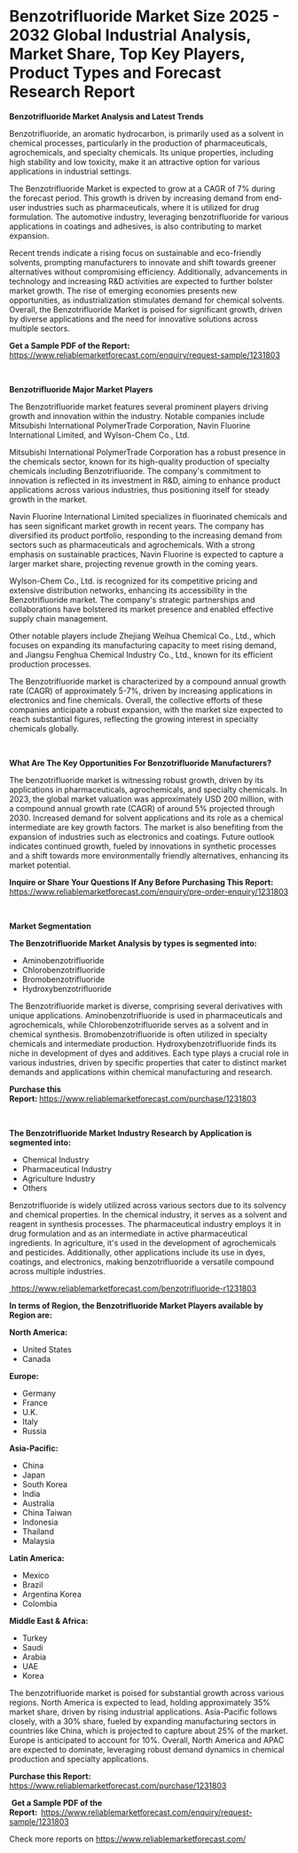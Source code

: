 <p><h1>Benzotrifluoride Market Size 2025 - 2032 Global Industrial Analysis, Market Share, Top Key Players, Product Types and Forecast Research Report</h1></p><p><strong>Benzotrifluoride Market Analysis and Latest Trends</strong></p>
<p><p>Benzotrifluoride, an aromatic hydrocarbon, is primarily used as a solvent in chemical processes, particularly in the production of pharmaceuticals, agrochemicals, and specialty chemicals. Its unique properties, including high stability and low toxicity, make it an attractive option for various applications in industrial settings.</p><p>The Benzotrifluoride Market is expected to grow at a CAGR of 7% during the forecast period. This growth is driven by increasing demand from end-user industries such as pharmaceuticals, where it is utilized for drug formulation. The automotive industry, leveraging benzotrifluoride for various applications in coatings and adhesives, is also contributing to market expansion. </p><p>Recent trends indicate a rising focus on sustainable and eco-friendly solvents, prompting manufacturers to innovate and shift towards greener alternatives without compromising efficiency. Additionally, advancements in technology and increasing R&D activities are expected to further bolster market growth. The rise of emerging economies presents new opportunities, as industrialization stimulates demand for chemical solvents. Overall, the Benzotrifluoride Market is poised for significant growth, driven by diverse applications and the need for innovative solutions across multiple sectors.</p></p>
<p><strong>Get a Sample PDF of the Report:&nbsp;</strong> <a href="https://www.reliablemarketforecast.com/enquiry/request-sample/1231803?utm_campaign=2207&utm_medium=2&utm_source=Github&utm_content=ia&utm_term=30012025&utm_id=benzotrifluoride">https://www.reliablemarketforecast.com/enquiry/request-sample/1231803</a></p>
<p>&nbsp;</p>
<p><strong>Benzotrifluoride Major Market Players</strong></p>
<p><p>The Benzotrifluoride market features several prominent players driving growth and innovation within the industry. Notable companies include Mitsubishi International PolymerTrade Corporation, Navin Fluorine International Limited, and Wylson-Chem Co., Ltd.</p><p>Mitsubishi International PolymerTrade Corporation has a robust presence in the chemicals sector, known for its high-quality production of specialty chemicals including Benzotrifluoride. The company's commitment to innovation is reflected in its investment in R&D, aiming to enhance product applications across various industries, thus positioning itself for steady growth in the market.</p><p>Navin Fluorine International Limited specializes in fluorinated chemicals and has seen significant market growth in recent years. The company has diversified its product portfolio, responding to the increasing demand from sectors such as pharmaceuticals and agrochemicals. With a strong emphasis on sustainable practices, Navin Fluorine is expected to capture a larger market share, projecting revenue growth in the coming years.</p><p>Wylson-Chem Co., Ltd. is recognized for its competitive pricing and extensive distribution networks, enhancing its accessibility in the Benzotrifluoride market. The company's strategic partnerships and collaborations have bolstered its market presence and enabled effective supply chain management.</p><p>Other notable players include Zhejiang Weihua Chemical Co., Ltd., which focuses on expanding its manufacturing capacity to meet rising demand, and Jiangsu Fenghua Chemical Industry Co., Ltd., known for its efficient production processes.</p><p>The Benzotrifluoride market is characterized by a compound annual growth rate (CAGR) of approximately 5-7%, driven by increasing applications in electronics and fine chemicals. Overall, the collective efforts of these companies anticipate a robust expansion, with the market size expected to reach substantial figures, reflecting the growing interest in specialty chemicals globally.</p></p>
<p>&nbsp;</p>
<p><strong>What Are The Key Opportunities For Benzotrifluoride Manufacturers?</strong></p>
<p><p>The benzotrifluoride market is witnessing robust growth, driven by its applications in pharmaceuticals, agrochemicals, and specialty chemicals. In 2023, the global market valuation was approximately USD 200 million, with a compound annual growth rate (CAGR) of around 5% projected through 2030. Increased demand for solvent applications and its role as a chemical intermediate are key growth factors. The market is also benefiting from the expansion of industries such as electronics and coatings. Future outlook indicates continued growth, fueled by innovations in synthetic processes and a shift towards more environmentally friendly alternatives, enhancing its market potential.</p></p>
<p><strong>Inquire or Share Your Questions If Any Before Purchasing This Report:</strong> <a href="https://www.reliablemarketforecast.com/enquiry/pre-order-enquiry/1231803?utm_campaign=2207&utm_medium=2&utm_source=Github&utm_content=ia&utm_term=30012025&utm_id=benzotrifluoride">https://www.reliablemarketforecast.com/enquiry/pre-order-enquiry/1231803</a></p>
<p>&nbsp;</p>
<p><strong>Market Segmentation</strong></p>
<p><strong>The Benzotrifluoride Market Analysis by types is segmented into:</strong></p>
<p><ul><li>Aminobenzotrifluoride</li><li>Chlorobenzotrifluoride</li><li>Bromobenzotrifluoride</li><li>Hydroxybenzotrifluoride</li></ul></p>
<p><p>The Benzotrifluoride market is diverse, comprising several derivatives with unique applications. Aminobenzotrifluoride is used in pharmaceuticals and agrochemicals, while Chlorobenzotrifluoride serves as a solvent and in chemical synthesis. Bromobenzotrifluoride is often utilized in specialty chemicals and intermediate production. Hydroxybenzotrifluoride finds its niche in development of dyes and additives. Each type plays a crucial role in various industries, driven by specific properties that cater to distinct market demands and applications within chemical manufacturing and research.</p></p>
<p><strong>Purchase this Report:&nbsp;</strong><a href="https://www.reliablemarketforecast.com/purchase/1231803?utm_campaign=2207&utm_medium=2&utm_source=Github&utm_content=ia&utm_term=30012025&utm_id=benzotrifluoride">https://www.reliablemarketforecast.com/purchase/1231803</a></p>
<p>&nbsp;</p>
<p><strong>The Benzotrifluoride Market Industry Research by Application is segmented into:</strong></p>
<p><ul><li>Chemical Industry</li><li>Pharmaceutical Industry</li><li>Agriculture Industry</li><li>Others</li></ul></p>
<p><p>Benzotrifluoride is widely utilized across various sectors due to its solvency and chemical properties. In the chemical industry, it serves as a solvent and reagent in synthesis processes. The pharmaceutical industry employs it in drug formulation and as an intermediate in active pharmaceutical ingredients. In agriculture, it's used in the development of agrochemicals and pesticides. Additionally, other applications include its use in dyes, coatings, and electronics, making benzotrifluoride a versatile compound across multiple industries.</p></p>
<p><a href="https://www.reliablemarketforecast.com/benzotrifluoride-r1231803?utm_campaign=2207&utm_medium=2&utm_source=Github&utm_content=ia&utm_term=30012025&utm_id=benzotrifluoride">&nbsp;https://www.reliablemarketforecast.com/benzotrifluoride-r1231803</a></p>
<p><strong>In terms of Region, the Benzotrifluoride Market Players available by Region are:</strong></p>
<p>
    <p> <strong> North America: </strong>
        <ul>
            <li>United States</li>
            <li>Canada</li>
        </ul>
        </p> 
    <p> <strong> Europe: </strong>
        <ul>
            <li>Germany</li>
            <li>France</li>
            <li>U.K.</li>
            <li>Italy</li>
            <li>Russia</li>
        </ul>
        </p> 
    <p> <strong> Asia-Pacific: </strong>
        <ul>
            <li>China</li>
            <li>Japan</li>
            <li>South Korea</li>
            <li>India</li>
            <li>Australia</li>
            <li>China Taiwan</li>
            <li>Indonesia</li>
            <li>Thailand</li>
            <li>Malaysia</li>
        </ul>
        </p> 
    <p> <strong> Latin America: </strong>
        <ul>
            <li>Mexico</li>
            <li>Brazil</li>
            <li>Argentina Korea</li>
            <li>Colombia</li>
        </ul>
        </p> 
    <p> <strong> Middle East & Africa: </strong>
        <ul>
            <li>Turkey</li>
            <li>Saudi</li>
            <li>Arabia</li>
            <li>UAE</li>
            <li>Korea</li>
        </ul>
    </p>
    </p>
<p><p>The benzotrifluoride market is poised for substantial growth across various regions. North America is expected to lead, holding approximately 35% market share, driven by rising industrial applications. Asia-Pacific follows closely, with a 30% share, fueled by expanding manufacturing sectors in countries like China, which is projected to capture about 25% of the market. Europe is anticipated to account for 10%. Overall, North America and APAC are expected to dominate, leveraging robust demand dynamics in chemical production and specialty applications.</p></p>
<p><strong>Purchase this Report: </strong><a href="https://www.reliablemarketforecast.com/purchase/1231803?utm_campaign=2207&utm_medium=2&utm_source=Github&utm_content=ia&utm_term=30012025&utm_id=benzotrifluoride">https://www.reliablemarketforecast.com/purchase/1231803</a></p>
<p>&nbsp;<strong>Get a Sample PDF of the Report:&nbsp;&nbsp;</strong><a href="https://www.reliablemarketforecast.com/enquiry/request-sample/1231803?utm_campaign=2207&utm_medium=2&utm_source=Github&utm_content=ia&utm_term=30012025&utm_id=benzotrifluoride">https://www.reliablemarketforecast.com/enquiry/request-sample/1231803</a></p>
<p><strong></strong></p>
<p>Check more reports on <a href="https://www.reliablemarketforecast.com/?utm_campaign=2207&utm_medium=2&utm_source=Github&utm_content=ia&utm_term=30012025&utm_id=benzotrifluoride">https://www.reliablemarketforecast.com/</a></p>